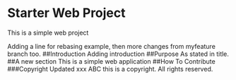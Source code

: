 # Starter Web Project

This is a simple web project

Adding a line for rebasing example, then more changes from myfeature branch too.
##Introduction
Adding introduction
##Purpose
As stated in title.
##A new section
This is a simple web application
##How To Contribute
###Copyright
Updated
xxx
ABC
this is a copyright. All rights reserved.

